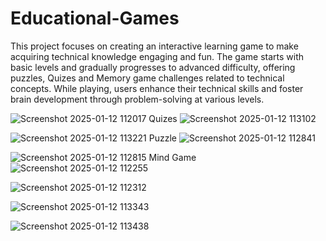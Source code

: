 # Educational-Games
This project focuses on creating an interactive learning game to make acquiring technical knowledge engaging and fun. The game starts with basic levels and gradually progresses to advanced difficulty, offering puzzles, Quizes and Memory game challenges related to technical concepts.
While playing, users enhance their technical skills and foster brain development through problem-solving at various levels.

![Screenshot 2025-01-12 112017](https://github.com/user-attachments/assets/52bf5e0c-25af-4f55-976d-4d023e203eda)
Quizes
![Screenshot 2025-01-12 113102](https://github.com/user-attachments/assets/7a08f64c-9917-4a2a-b49c-01f3f9e196e1)

![Screenshot 2025-01-12 113221](https://github.com/user-attachments/assets/39ff2f4e-19a5-47e0-94c4-cbc7a6cb8f64)
Puzzle
![Screenshot 2025-01-12 112841](https://github.com/user-attachments/assets/e74e1a48-1dab-4de3-b32d-f18a07ac6dc9)

![Screenshot 2025-01-12 112815](https://github.com/user-attachments/assets/032189a8-caa2-4a8c-8f8b-2808edc09cd2)
Mind Game
![Screenshot 2025-01-12 112255](https://github.com/user-attachments/assets/8a1d708a-b450-42cb-98c1-a0ed189d02f9)

![Screenshot 2025-01-12 112312](https://github.com/user-attachments/assets/69e7b57e-222a-4e3f-9008-dadc43539dd2)

![Screenshot 2025-01-12 113343](https://github.com/user-attachments/assets/e1f38348-b44e-4189-a2cb-8acc76bf5d38)

![Screenshot 2025-01-12 113438](https://github.com/user-attachments/assets/4738c161-9d66-4df4-978b-9207532ec1a8)
